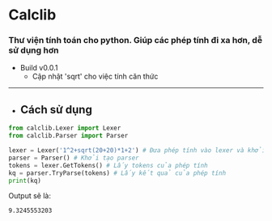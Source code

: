 # Calclib
### Thư viện tính toán cho python. Giúp các phép tính đi xa hơn, dễ sử dụng hơn
* Build v0.0.1
  * Cập nhật 'sqrt' cho việc tính căn thức

***
* ## Cách sử dụng
```python
from calclib.Lexer import Lexer
from calclib.Parser import Parser

lexer = Lexer('1^2+sqrt(20+20)*1+2') # Đưa phép tính vào lexer và khởi tạo lexer
parser = Parser() # Khởi tạo parser
tokens = lexer.GetTokens() # Lấy tokens của phép tính
kq = parser.TryParse(tokens) # Lấy kết quả của phép tính
print(kq)
```
Output sẽ là:
```
9.3245553203
```